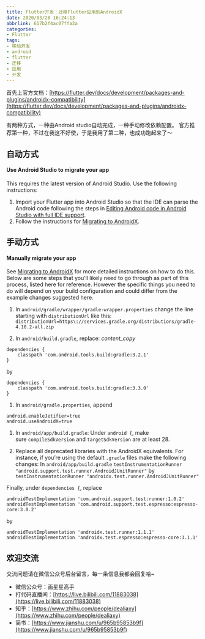 ```yaml
---
title: Flutter开发：迁移Flutter应用到AndroidX
date: 2020/03/28 16:24:13
abbrlink: 617b2f4ac07ffa2a
categories:
- Flutter
tags:
- 移动开发
- android
- flutter
- 迁移
- 应用
- 开发
---
```

首先上官方文档：[https://flutter.dev/docs/development/packages-and-plugins/androidx-compatibility](https://flutter.dev/docs/development/packages-and-plugins/androidx-compatibility)

有两种方式，一种由Android studio自动完成，一种手动修改依赖配置。
官方推荐第一种，不过在我这不好使，于是我用了第二种，也成功跑起来了～

## 自动方式
#### Use Android Studio to migrate your app

This requires the latest version of Android Studio. Use the following instructions:

1.  Import your Flutter app into Android Studio so that the IDE can parse the Android code following the steps in [Editing Android code in Android Studio with full IDE support](https://flutter.dev/docs/development/tools/android-studio#android-ide).
2.  Follow the instructions for [Migrating to AndroidX](https://developer.android.com/jetpack/androidx/migrate).

#### [](https://flutter.dev/docs/development/packages-and-plugins/androidx-compatibility#not-recommended-manually-migrate-your-app)

## 手动方式
#### Manually migrate your app

See [Migrating to AndroidX](https://developer.android.com/jetpack/androidx/migrate) for more detailed instructions on how to do this. Below are some steps that you’ll likely need to go through as part of this process, listed here for reference. However the specific things you need to do will depend on your build configuration and could differ from the example changes suggested here.

1.  In `android/gradle/wrapper/gradle-wrapper.properties` change the line starting with `distributionUrl` like this:
`distributionUrl=https\://services.gradle.org/distributions/gradle-4.10.2-all.zip`

1.  In `android/build.gradle`, replace:
*content_copy* 

```
dependencies {
    classpath 'com.android.tools.build:gradle:3.2.1'
}
```
by
```
dependencies {
    classpath 'com.android.tools.build:gradle:3.3.0'
}
```

1.  In `android/gradle.properties`, append
```
android.enableJetifier=true
android.useAndroidX=true
```

1.  In `android/app/build.gradle`:
Under `android {`, make sure `compileSdkVersion` and `targetSdkVersion` are at least 28.

1.  Replace all deprecated libraries with the AndroidX equivalents. For instance, if you’re using the default `.gradle` files make the following changes:
In `android/app/build.gradle`
`testInstrumentationRunner "android.support.test.runner.AndroidJUnitRunner"`
by
`testInstrumentationRunner "androidx.test.runner.AndroidJUnitRunner"`

Finally, under `dependencies {`, replace

```
androidTestImplementation 'com.android.support.test:runner:1.0.2'
androidTestImplementation 'com.android.support.test.espresso:espresso-core:3.0.2'

```
by
```
androidTestImplementation 'androidx.test.runner:1.1.1'
androidTestImplementation 'androidx.test.espresso:espresso-core:3.1.1'
```

## 欢迎交流
交流问题请在微信公众号后台留言，每一条信息我都会回复哈~
- 微信公众号：画星星高手
- 打代码直播间：[https://live.bilibili.com/11883038](https://live.bilibili.com/11883038)
- 知乎：[https://www.zhihu.com/people/dealiaxy](https://www.zhihu.com/people/dealiaxy)
- 简书：[https://www.jianshu.com/u/965b95853b9f](https://www.jianshu.com/u/965b95853b9f)
